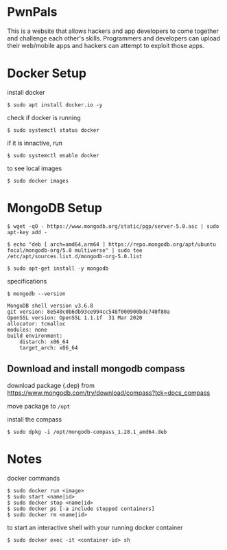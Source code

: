 # PwnPals

This is a website that allows hackers and app developers to come together and challenge each other's skills.  Programmers and developers can upload their web/mobile apps and hackers can attempt to exploit those apps.

# Docker Setup

install docker 

```
$ sudo apt install docker.io -y
```

check if docker is running 

```
$ sudo systemctl status docker
```

if it is innactive, run

```
$ sudo systemctl enable docker
```

to see local images

```
$ sudo docker images
```

# MongoDB Setup

```
$ wget -qO - https://www.mongodb.org/static/pgp/server-5.0.asc | sudo apt-key add -

$ echo "deb [ arch=amd64,arm64 ] https://repo.mongodb.org/apt/ubuntu focal/mongodb-org/5.0 multiverse" | sudo tee /etc/apt/sources.list.d/mongodb-org-5.0.list

$ sudo apt-get install -y mongodb
```

specifications 

```
$ mongodb --version

MongoDB shell version v3.6.8
git version: 8e540c0b6db93ce994cc548f000900bdc740f80a
OpenSSL version: OpenSSL 1.1.1f  31 Mar 2020
allocator: tcmalloc
modules: none
build environment:
    distarch: x86_64
    target_arch: x86_64
```

## Download and install mongodb compass

download package (.dep) from https://www.mongodb.com/try/download/compass?tck=docs_compass

move package to ```/opt```

install the compass 

```
$ sudo dpkg -i /opt/mongodb-compass_1.28.1_amd64.deb
```

# Notes

docker commands

```
$ sudo docker run <image>
$ sudo start <name|id>
$ sudo docker stop <name|id>
$ sudo docker ps [-a include stopped containers]
$ sudo docker rm <name|id>
```

to start an interactive shell with your running docker container 

```
$ sudo docker exec -it <container-id> sh
```